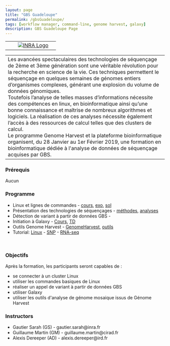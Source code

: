 ```yaml
---
layout: page
title: "GBS Guadeloupe"
permalink: /gbsGuadeloupe/
tags: [workflow manager, command-line, genome harvest, galaxy]
description: GBS Guadeloupe Page
---
```


<table class="table-contact">
	<tr>
		<td><a class="logo" href="https://www.genomeharvest.fr/"><img class="img-logo" src="{{ site.url }}/images/logo/logo_genomeharvest.png" alt="" /></a></td>
		<td><a class="logo" href="http://www.cirad.fr"><img class="img-logo"   src="{{ site.url }}/images/logo-cirad.png" alt="" /></a></td>
		<td><a class="logo" href="http://www.inra.fr"><img class="img-logo" src="{{ site.url }}/images/logo_inra.png" alt="INRA Logo" /></a></td>
		<td><a class="logo" href="http://www.southgreen.fr"><img class="img-logo" src="{{ site.url}}/images/southgreenlong.png" alt="" /></a></td>
	</tr>
</table>

<table class="table-contact">
	<tr>
		<td>
			Les avancées spectaculaires des technologies de séquençage de 2ème et 3ème génération sont une véritable révolution pour la recherche en science de la vie. 
			Ces techniques permettent le séquençage en quelques semaines de génomes entiers d’organismes complexes, générant une explosion du volume de données génomiques. <br />
			Toutefois l’analyse de telles masses d’informations nécessite des compétences en linux, en bioinformatique ainsi qu’une bonne connaissance et maîtrise de nombreux algorithmes et logiciels. 
			La réalisation de ces analyses nécessite également l’accès à des ressources de calcul telles que des clusters de calcul. <br />
			Le programme Genome Harvest et la plateforme bioinformatique organisent, du 28 Janvier au 1er Février 2019, une formation en bioinformatique dédiée à l'analyse de données de séquençage acquises par GBS.
		</td>
	</tr>
</table>


### Prérequis
Aucun 
<div id="colonne1">
<h3>Programme</h3>
<ul>
<li>Linux et lignes de commandes - <a target="_blank" href="{{ site.url }}/files/linux/GuideDeSurvieLinux-thies2018.pdf">cours</a>, <a target="_blank" href="{{ site.url }}/linux/linuxGuidePractice">exo</a>, <a target="_blank" href="{{ site.url }}/files/linux/linux-solution.pdf">sol</a> </li>
<li>Présentation des technologies de séquençages - <a target="_blank" href="{{ site.url }}/files/NGS-methode.pdf">méthodes</a>, <a target="_blank" href="{{ site.url }}/files/NGS-analyses.pdf">analyses</a></li>
<li>Détection de variant à partir de données GBS - </li>
<li>Initiation à Galaxy - <a target="_blank" href="http://galaxyproject.github.io/training-material/topics/introduction/slides/introduction.html">Cours</a>, <a target="_blank" href="https://southgreenplatform.github.io/trainings/linux/galaxyPractice/">TD</a> </li>
<li>Outils Genome Harvest - <a target="_blank" href="{{ site.url }}/files/2018_09_Senegal_GH_MR.pdf">GenomeHarvest</a>, <a target="_blank" href="{{ site.url }}/files/miniformation_GenomeHarvest.pdf">outils</a></li>    
<li>Tutorial: <a target="_blank" href="https://southgreenplatform.github.io/tutorials//toolbox/linux/">Linux</a> - <a target="_blank" href="https://southgreenplatform.github.io/tutorials//bioanalysis/polymorphism/">SNP</a> -  <a target="_blank" href="https://southgreenplatform.github.io/tutorials//bioanalysis/rnaSeq/">RNA-seq</a> </li>
</ul>
    <br />
</div>

<div id="colonne2">
<h3>Objectifs</h3>
Après la formation, les participants seront capables de :
<ul>
<li>se connecter à un cluster Linux  </li>
<li>utiliser les commandes basiques de Linux</li>
<li>réaliser un appel de variant à partir de données GBS</li>
<li>utiliser Galaxy</li>
<li>utiliser les outils d'analyse de génome mosaique issus de Génome Harvest</li>
</ul>
</div>


<div id="nextInline" class="clearfix">
<h3>Instructors</h3>
<ul>
    <li>Gautier Sarah (GS) - gautier.sarah@inra.fr</li>
    <li>Guillaume Martin (GM) - guillaume.martin@cirad.fr </li>
    <li>Alexis Dereeper (AD) - alexis.dereeper@ird.fr </li>
</ul>
</div>

